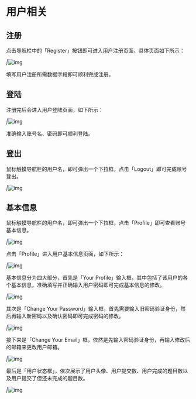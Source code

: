 # 用户相关

## 注册

点击导航栏中的「Register」按钮即可进入用户注册页面，具体页面如下所示：

*|*![img](/img/client-manual/160467099616.jpg)

填写用户注册所需数据字段即可顺利完成注册。

## 登陆

注册完后会进入用户登陆页面，如下所示：

*|*![img](/img/client-manual/160467099715.jpg)

准确输入账号名、密码即可顺利登陆。

## 登出

鼠标触摸导航栏的用户名，即可弹出一个下拉框，点击「Logout」即可完成账号登出。

*|*![img](/img/client-manual/160467099865.jpg)

## 基本信息

鼠标触摸导航栏的用户名，即可弹出一个下拉框，点击「Profile」即可查看账号基本信息。

*|*![img](/img/client-manual/160467099938.jpg)

点击「Profile」进入用户基本信息页面，如下所示：

*|*![img](/img/client-manual/160467099994.jpg)

基本信息分为四大部分，首先是「Your Profile」输入框，其中包括了该用户的各个基本信息，准确填写并正确输入用户密码即可完成基本信息的修改。

*|*![img](/img/client-manual/160467100047.jpg)

其次是「Change Your Password」输入框，首先需要输入旧密码验证身份，然后再输入新密码以及确认密码即可完成密码的修改。

*|*![img](/img/client-manual/160467100089.jpg)

接下来是「Change Your Email」框，依然是先输入密码验证身份，再输入修改后的邮箱来更改用户邮箱。

*|*![img](/img/client-manual/160467100118.jpg)

最后是「用户状态框」，依次展示了用户头像、用户提交数、用户完成的题目数以及用户提交了但还未完成的题目数。

*|*![img](/img/client-manual/160467100147.jpg)